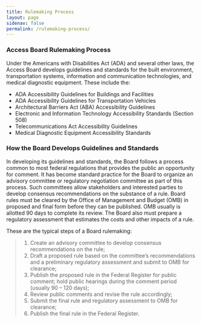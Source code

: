 ```yaml
---
title: Rulemaking Process
layout: page
sidenav: false
permalink: /rulemaking-process/
---
```



### Access Board Rulemaking Process
Under the Americans with Disabilities Act (ADA) and several other laws, the Access Board develops guidelines and standards for the built environment, transportation systems, information and communication technologies, and medical diagnostic equipment. These include the:

* ADA Accessibility Guidelines for Buildings and Facilities
* ADA Accessibility Guidelines for Transportation Vehicles
* Architectural Barriers Act (ABA) Accessibility Guidelines
* Electronic and Information Technology Accessibility Standards (Section 508)
* Telecommunications Act Accessibility Guidelines
* Medical Diagnostic Equipment Accessibility Standards

### How the Board Develops Guidelines and Standards
In developing its guidelines and standards, the Board follows a process common to most federal regulations that provides the public an opportunity for comment. It has become standard practice for the Board to organize an advisory committee or regulatory negotiation committee as part of this process. Such committees allow stakeholders and interested parties to develop consensus recommendations on the substance of a rule. Board rules must be cleared by the Office of Management and Budget (OMB) in proposed and final form before they can be published. OMB usually is allotted 90 days to complete its review. The Board also must prepare a regulatory assessment that estimates the costs and other impacts of a rule.

These are the typical steps of a Board rulemaking:

> 1. Create an advisory committee to develop consensus recommendations on the rule;
> 2. Draft a proposed rule based on the committee’s recommendations and a preliminary regulatory assessment and submit to OMB for clearance;
> 3. Publish the proposed rule in the Federal Register for public comment; hold public hearings during the comment period (usually 90 – 120 days);
> 4. Review public comments and revise the rule accordingly;
> 5. Submit the final rule and regulatory assessment to OMB for clearance;
> 6. Publish the final rule in the Federal Register.
